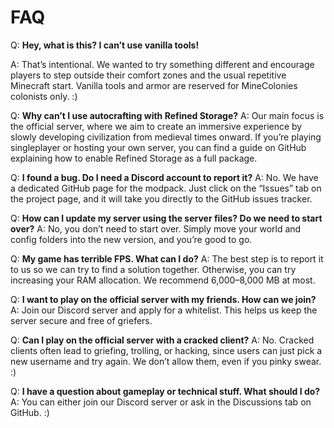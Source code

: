 # FAQ 

Q: **Hey, what is this? I can’t use vanilla tools!**

A: That’s intentional. We wanted to try something different and encourage players to step outside their comfort zones 
   and the usual repetitive Minecraft start. Vanilla tools and armor are reserved for MineColonies colonists only. :)

Q: **Why can’t I use autocrafting with Refined Storage?**
A: Our main focus is the official server, where we aim to create an immersive experience by slowly developing civilization 
   from medieval times onward. If you’re playing singleplayer or hosting your own server, you can find a guide on GitHub 
   explaining how to enable Refined Storage as a full package.

Q: **I found a bug. Do I need a Discord account to report it?**
A: No. We have a dedicated GitHub page for the modpack. Just click on the “Issues” tab on the project page, and it will 
   take you directly to the GitHub issues tracker.

Q: **How can I update my server using the server files? Do we need to start over?**
A: No, you don’t need to start over. Simply move your world and config folders into the new version, and you’re good to go.

Q: **My game has terrible FPS. What can I do?**
A: The best step is to report it to us so we can try to find a solution together. Otherwise, you can try increasing your 
   RAM allocation. We recommend 6,000–8,000 MB at most.

Q: **I want to play on the official server with my friends. How can we join?**
A: Join our Discord server and apply for a whitelist. This helps us keep the server secure and free of griefers.

Q: **Can I play on the official server with a cracked client?**
A: No. Cracked clients often lead to griefing, trolling, or hacking, since users can just pick a new username and try again. 
   We don’t allow them, even if you pinky swear. :)

Q: **I have a question about gameplay or technical stuff. What should I do?**
A: You can either join our Discord server or ask in the Discussions tab on GitHub. :)
